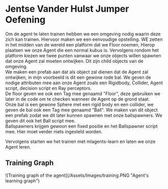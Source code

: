 <h1>Jentse Vander Hulst Jumper Oefening</h1>

<P>
Om de agent te laten trainen hebben we een omgeving nodig waarin deze zich kan trainen.
Hiervoor maken we een eenvoudige opstelling.
WE zetten in het midden van de wereld een platform dat we Floor noemen, Hierop plaatsen we onze Agent die een normal kubus is.
Vervolgens rondom het platform kiezen we twee punten vanwaar we onze objects willen spawnen dat onze Agent zal moeten ontwijken.
Dit zijn child objects van de omgeving.
<br>
We maken een prefab aan dat als object zal dienen dat de Agent zal ontwijken, in mijn voorbeeld is dit een gewone rode bal.
We geven de nodige attributen mee aan onze Agent zoals een Rigidbody, Collider, Agent script, decision script en Ray perceptors.
<br>
De floor geven we ook een Tag mee genaamd "Floor", deze gebruiken we later in de code om te checken wanneer de Agent op de grond staat.
<br>
Onze bal is een gewone Sphere met een rigid body en een collider, we geven de bal ook een Tag mee genaamd "Ball".
We maken van dit object een prefab zodat we dit later kunnen spawnen met onze ballspawners. We geven dit ook het Ball script mee.
<br>
Ballspawners krijgen gewoon een fixed positie en het Ballspawner script mee. Hier moet verder niets ingesteld worden.
</p>

Vervolgens starten we het trainen met mlagents-learn en laten we onze Agent leren. 

<h2> Training Graph </h2>
![Training graph of the agent](/Assets/Images/training.PNG "Agent's learning graph")